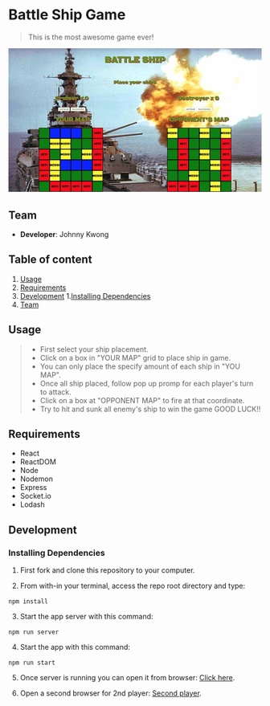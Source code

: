 # Battle Ship Game

>This is the most awesome game ever!

![Alt text](./screenShot.jpg?raw=true "Screen Shot")

## Team

- __Developer__: Johnny Kwong

## Table of content

1. [Usage](#usage)
1. [Requirements](#requirements)
1. [Development](#development)
  1.[Installing Dependencies](#installing-dependencies)
1. [Team](#team)

## Usage

> - First select your ship placement.
> - Click on a box in "YOUR MAP" grid to place ship in game.
> - You can only place the specify amount of each ship in "YOU MAP".
> - Once all ship placed, follow pop up promp for each player's turn to attack.
> - Click on a box at "OPPONENT MAP" to fire at that coordinate.
> - Try to hit and sunk all enemy's ship to win the game GOOD LUCK!!

## Requirements

- React
- ReactDOM
- Node
- Nodemon
- Express
- Socket.io
- Lodash

## Development

### Installing Dependencies

1. First fork and clone this repository to your computer.

2. From with-in your terminal, access the repo root directory and type:

```
npm install
```

3. Start the app server with this command:

```
npm run server
```

4. Start the app with this command:

```
npm run start
```

5. Once server is running you can open it from browser: [Click here](http://localhost:3000/).

6. Open a second browser for 2nd player: [Second player](http://localhost:3000/).